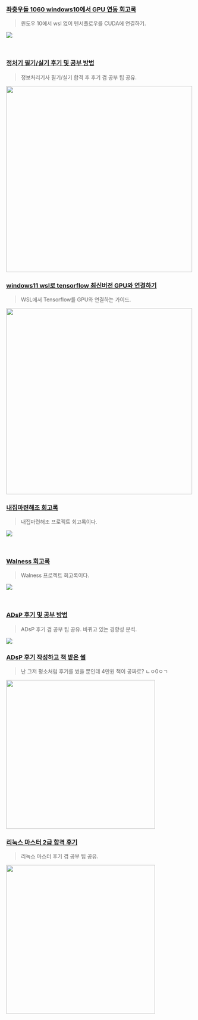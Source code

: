 ### [좌충우돌 1060 windows10에서 GPU 연동 회고록](https://velog.io/@peyoumonephu/%EC%A2%8C%EC%B6%A9%EC%9A%B0%EB%8F%8C-1060-windows10%EC%97%90%EC%84%9C-GPU-%EC%97%B0%EB%8F%99-%ED%9A%8C%EA%B3%A0%EB%A1%9D)
> 윈도우 10에서 wsl 없이 텐서플로우를 CUDA에 연결하기.  

![](https://velog.velcdn.com/images/peyoumonephu/post/0d544b88-642e-40c4-84e6-a7bf1bcb9ce5/image.PNG)

<br>

### [정처기 필기/실기 후기 및 공부 방법](https://velog.io/@peyoumonephu/%EC%A0%95%EC%B2%98%EA%B8%B0-%ED%95%84%EA%B8%B0%EC%8B%A4%EA%B8%B0-%ED%9B%84%EA%B8%B0-%EB%B0%8F-%EA%B3%B5%EB%B6%80-%EB%B0%A9%EB%B2%95)
> 정보처리기사 필기/실기 합격 후 후기 겸 공부 팁 공유.


<img src="https://velog.velcdn.com/images/peyoumonephu/post/a207d5ff-927c-47ab-b9fe-801eaf88c202/image.png" width="500px">


<br>

### [windows11 wsl로 tensorflow 최신버전 GPU와 연결하기](https://velog.io/@peyoumonephu/windows11-wsl%EB%A1%9C-tensorflow-%EC%B5%9C%EC%8B%A0%EB%B2%84%EC%A0%84-GPU%EC%99%80-%EC%97%B0%EA%B2%B0%ED%95%98%EA%B8%B0)
> WSL에서 Tensorflow를 GPU와 연결하는 가이드.

<img src="https://velog.velcdn.com/images/peyoumonephu/post/e28eeff0-7cdc-4986-a9dc-0a15ca970492/image.png" width="500px">

<br>

### [내집마련해조 회고록](https://velog.io/@peyoumonephu/%EB%82%B4%EC%A7%91%EB%A7%88%EB%A0%A8%ED%95%B4%EC%A1%B0-%ED%9A%8C%EA%B3%A0%EB%A1%9D)
> 내집마련해조 프로젝트 회고록이다.

![](https://velog.velcdn.com/images/peyoumonephu/post/516d17db-1466-4c59-b158-7868a1d8935e/image.PNG)

<br>

### [Walness 회고록](https://velog.io/@peyoumonephu/Walness-%ED%9A%8C%EA%B3%A0%EB%A1%9D)
> Walness 프로젝트 회고록이다.

![](https://velog.velcdn.com/images/peyoumonephu/post/4f9432bc-45ec-4b48-a877-3b69b23eb80a/image.png)

<br>

### [ADsP 후기 및 공부 방법](https://velog.io/@peyoumonephu/41%ED%9A%8C-%EC%9D%B4%ED%9B%84-%ED%95%84%EB%8F%85-ADsP-%ED%9B%84%EA%B8%B0-%EB%B0%8F-%EA%B3%B5%EB%B6%80-%EB%B0%A9%EB%B2%95-%EB%B0%94%EB%80%8C%EB%8A%94-%EA%B2%BD%ED%96%A5%EC%84%B1)
> ADsP 후기 겸 공부 팁 공유. 바뀌고 있는 경향성 분석.

<img src="https://velog.velcdn.com/images/peyoumonephu/post/f9391565-efae-400a-8f78-eb69a0008ffa/image.png">

<br>

### [ADsP 후기 작성하고 책 받은 썰](https://velog.io/@peyoumonephu/ADsP-%ED%9B%84%EA%B8%B0-%EC%9E%91%EC%84%B1%ED%95%98%EA%B3%A0-%EC%B1%85-%EB%B0%9B%EC%9D%80-%EC%8D%B0)
> 난 그저 평소처럼 후기를 썼을 뿐인데 4만원 책이 공짜로? ㄴㅇ0ㅇㄱ

<img src="https://velog.velcdn.com/images/peyoumonephu/post/05d5b2f9-2877-46d8-bb7a-df7a5c8372ef/image.png" width="400px">

<br>

### [리눅스 마스터 2급 합격 후기](https://velog.velcdn.com/images/peyoumonephu/post/f9391565-efae-400a-8f78-eb69a0008ffa/image.png)
> 리눅스 마스터 후기 겸 공부 팁 공유.

<img src="https://velog.velcdn.com/images/peyoumonephu/post/55abdf8e-93d7-4e19-b3fe-15799bd4740e/image.jpg" width="400px">